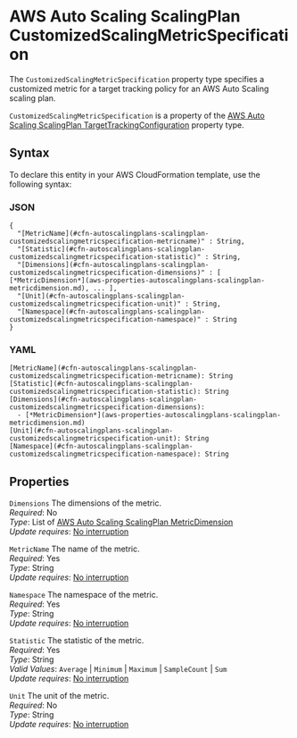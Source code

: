 # AWS Auto Scaling ScalingPlan CustomizedScalingMetricSpecification<a name="aws-properties-autoscalingplans-scalingplan-customizedscalingmetricspecification"></a>

<a name="aws-properties-autoscalingplans-scalingplan-customizedscalingmetricspecification-description"></a>The `CustomizedScalingMetricSpecification` property type specifies a customized metric for a target tracking policy for an AWS Auto Scaling scaling plan\.

<a name="aws-properties-autoscalingplans-scalingplan-customizedscalingmetricspecification-inheritance"></a> `CustomizedScalingMetricSpecification` is a property of the [AWS Auto Scaling ScalingPlan TargetTrackingConfiguration](aws-properties-autoscalingplans-scalingplan-targettrackingconfiguration.md) property type\.

## Syntax<a name="aws-properties-autoscalingplans-scalingplan-customizedscalingmetricspecification-syntax"></a>

To declare this entity in your AWS CloudFormation template, use the following syntax:

### JSON<a name="aws-properties-autoscalingplans-scalingplan-customizedscalingmetricspecification-syntax.json"></a>

```
{
  "[MetricName](#cfn-autoscalingplans-scalingplan-customizedscalingmetricspecification-metricname)" : String,
  "[Statistic](#cfn-autoscalingplans-scalingplan-customizedscalingmetricspecification-statistic)" : String,
  "[Dimensions](#cfn-autoscalingplans-scalingplan-customizedscalingmetricspecification-dimensions)" : [ [*MetricDimension*](aws-properties-autoscalingplans-scalingplan-metricdimension.md), ... ],
  "[Unit](#cfn-autoscalingplans-scalingplan-customizedscalingmetricspecification-unit)" : String,
  "[Namespace](#cfn-autoscalingplans-scalingplan-customizedscalingmetricspecification-namespace)" : String
}
```

### YAML<a name="aws-properties-autoscalingplans-scalingplan-customizedscalingmetricspecification-syntax.yaml"></a>

```
[MetricName](#cfn-autoscalingplans-scalingplan-customizedscalingmetricspecification-metricname): String
[Statistic](#cfn-autoscalingplans-scalingplan-customizedscalingmetricspecification-statistic): String
[Dimensions](#cfn-autoscalingplans-scalingplan-customizedscalingmetricspecification-dimensions): 
  - [*MetricDimension*](aws-properties-autoscalingplans-scalingplan-metricdimension.md)
[Unit](#cfn-autoscalingplans-scalingplan-customizedscalingmetricspecification-unit): String
[Namespace](#cfn-autoscalingplans-scalingplan-customizedscalingmetricspecification-namespace): String
```

## Properties<a name="aws-properties-autoscalingplans-scalingplan-customizedscalingmetricspecification-properties"></a>

`Dimensions`  <a name="cfn-autoscalingplans-scalingplan-customizedscalingmetricspecification-dimensions"></a>
The dimensions of the metric\.  
 *Required*: No  
 *Type*: List of [AWS Auto Scaling ScalingPlan MetricDimension](aws-properties-autoscalingplans-scalingplan-metricdimension.md)  
 *Update requires*: [No interruption](using-cfn-updating-stacks-update-behaviors.md#update-no-interrupt) 

`MetricName`  <a name="cfn-autoscalingplans-scalingplan-customizedscalingmetricspecification-metricname"></a>
The name of the metric\.  
 *Required*: Yes  
 *Type*: String  
 *Update requires*: [No interruption](using-cfn-updating-stacks-update-behaviors.md#update-no-interrupt) 

`Namespace`  <a name="cfn-autoscalingplans-scalingplan-customizedscalingmetricspecification-namespace"></a>
The namespace of the metric\.  
 *Required*: Yes  
 *Type*: String  
 *Update requires*: [No interruption](using-cfn-updating-stacks-update-behaviors.md#update-no-interrupt) 

`Statistic`  <a name="cfn-autoscalingplans-scalingplan-customizedscalingmetricspecification-statistic"></a>
The statistic of the metric\.  
 *Required*: Yes  
 *Type*: String  
 *Valid Values*: `Average` \| `Minimum` \| `Maximum` \| `SampleCount` \| `Sum`   
 *Update requires*: [No interruption](using-cfn-updating-stacks-update-behaviors.md#update-no-interrupt) 

`Unit`  <a name="cfn-autoscalingplans-scalingplan-customizedscalingmetricspecification-unit"></a>
The unit of the metric\.  
 *Required*: No  
 *Type*: String  
 *Update requires*: [No interruption](using-cfn-updating-stacks-update-behaviors.md#update-no-interrupt) 
